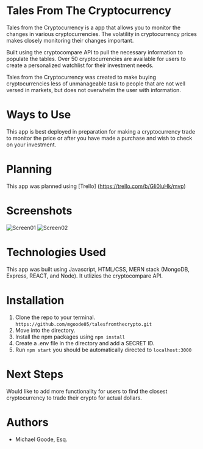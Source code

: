 
# Tales From The Cryptocurrency

Tales from the Cryptocurrency is a app that allows you to monitor the changes in various cryptocurrencies. The volatility in cryptocurrency prices makes closely monitoring their changes important. 

Built using the cryptocompare API to pull the necessary information to populate the tables. Over 50 cryptocurrencies are available for users to create a personalized watchlist for their investment needs. 

Tales from the Cryptocurrency was created to make buying cryptocurrencies less of unmanageable task to people that are not well versed in markets, but does not overwhelm the user with information.

# Ways to Use

This app is best deployed in preparation for making a cryptocurrency trade to monitor the price or after you have made a purchase and wish to check on your investment.

# Planning 

This app was planned using [Trello]
(https://trello.com/b/Gli0luHk/mvp)

# Screenshots

![Screen01](https://i.imgur.com/8Ay5YyM.png)
![Screen02](https://i.imgur.com/4aE97bv.png)

# Technologies Used

This app was built using Javascript, HTML/CSS, MERN stack (MongoDB, Express, REACT, and Node). It utlizies the cryptocompare API. 

# Installation

1. Clone the repo to your terminal.
```https://github.com/mgoode05/talesfromthecrypto.git```
2. Move into the directory.
3. Install the npm packages using ```npm install```
4. Create a .env file in the directory and add a SECRET ID.
5. Run ```npm start``` you should be automatically directed to ```localhost:3000```

# Next Steps

Would like to add more functionality for users to find the closest cryptocurrency to trade their crypto for actual dollars. 

# Authors

* Michael Goode, Esq.

